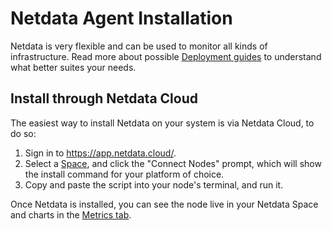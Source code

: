 # Netdata Agent Installation

Netdata is very flexible and can be used to monitor all kinds of infrastructure. Read more about possible [Deployment guides](/docs/deployment-guides/README.md) to understand what better suites your needs.

## Install through Netdata Cloud

The easiest way to install Netdata on your system is via Netdata Cloud, to do so:

1. Sign in to <https://app.netdata.cloud/>.
2. Select a [Space](/docs/netdata-cloud/organize-your-infrastructure-invite-your-team.md#spaces), and click the "Connect Nodes" prompt, which will show the install command for your platform of choice.
3. Copy and paste the script into your node's terminal, and run it.

Once Netdata is installed, you can see the node live in your Netdata Space and charts in the [Metrics tab](/docs/dashboards-and-charts/metrics-tab-and-single-node-tabs.md).
